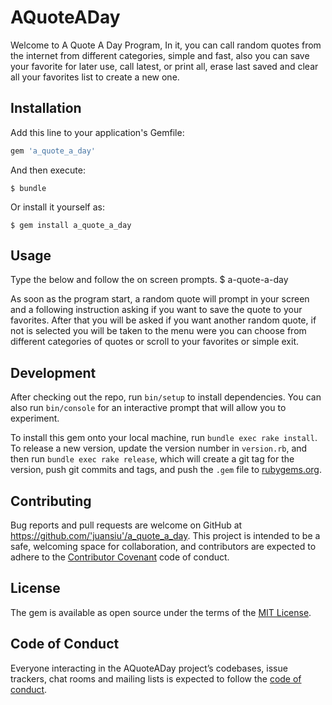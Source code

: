 # AQuoteADay

Welcome to A Quote A Day Program, In it, you can call random quotes from the internet from different categories, simple and fast, also you can save your favorite for later use, call latest, or print all, erase last saved and clear all your favorites list to create a new one.

## Installation

Add this line to your application's Gemfile:

```ruby
gem 'a_quote_a_day'
```

And then execute:

    $ bundle

Or install it yourself as:

    $ gem install a_quote_a_day

## Usage

Type the below and follow the on screen prompts.
$ a-quote-a-day

As soon as the program start, a random quote will prompt in your screen and a following instruction asking if you want to save the quote to your favorites. After that you will be asked if you want another random quote, if not is selected you will be taken to the menu were you can choose from different categories of quotes or scroll to your favorites or simple exit.

## Development

After checking out the repo, run `bin/setup` to install dependencies. You can also run `bin/console` for an interactive prompt that will allow you to experiment.

To install this gem onto your local machine, run `bundle exec rake install`. To release a new version, update the version number in `version.rb`, and then run `bundle exec rake release`, which will create a git tag for the version, push git commits and tags, and push the `.gem` file to [rubygems.org](https://rubygems.org).

## Contributing

Bug reports and pull requests are welcome on GitHub at https://github.com/'juansiu'/a_quote_a_day. This project is intended to be a safe, welcoming space for collaboration, and contributors are expected to adhere to the [Contributor Covenant](http://contributor-covenant.org) code of conduct.

## License

The gem is available as open source under the terms of the [MIT License](https://opensource.org/licenses/MIT).

## Code of Conduct

Everyone interacting in the AQuoteADay project’s codebases, issue trackers, chat rooms and mailing lists is expected to follow the [code of conduct](https://github.com/'juansiu'/a_quote_a_day/blob/master/CODE_OF_CONDUCT.md).
